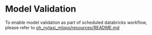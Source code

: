 # Model Validation
To enable model validation as part of scheduled databricks workflow, please refer to [oh_nytaxi_mlops/resources/README.md](../resources/README.md)
